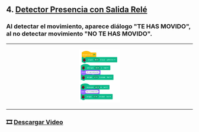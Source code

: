 ## 4. [Detector Presencia con Salida Relé](README.md)

### Al detectar el movimiento, aparece diálogo "TE HAS MOVIDO", al no detectar movimiento "NO TE HAS MOVIDO".

---

<p align="center"><img src="img/detecMov.png" alt="detectMov" width="22%"></p>

---

### 🎞️ [Descargar Video](https://raw.githubusercontent.com/Nando-Asir/practicasRaspberry/refs/heads/main/videos/detectorMov.mov)
